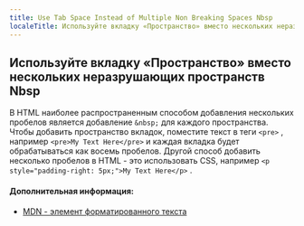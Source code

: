 ```yaml
---
title: Use Tab Space Instead of Multiple Non Breaking Spaces Nbsp
localeTitle: Используйте вкладку «Пространство» вместо нескольких неразрушающих пространств Nbsp
---
```

## Используйте вкладку «Пространство» вместо нескольких неразрушающих пространств Nbsp

В HTML наиболее распространенным способом добавления нескольких пробелов является добавление `&nbsp;` для каждого пространства. Чтобы добавить пространство вкладок, поместите текст в теги `<pre>` , например `<pre>My Text Here</pre>` и каждая вкладка будет обрабатываться как восемь пробелов. Другой способ добавить несколько пробелов в HTML - это использовать CSS, например `<p style="padding-right: 5px;">My Text Here</p>` .

#### Дополнительная информация:

*   [MDN - элемент форматированного текста](https://developer.mozilla.org/en-US/docs/Web/HTML/Element/pre)